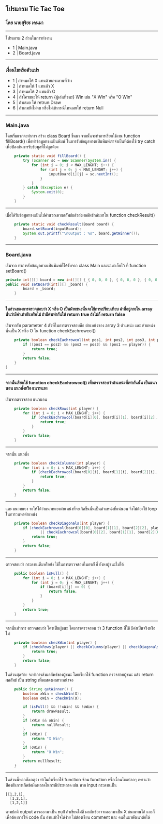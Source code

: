 ## โปรแกรม Tic Tac Toe
### โดย นายสุริยะ เคนมา
---
โปรแกรม 2 ส่วนในการทำงาน 
+ 1 |  Main.java
+ 2 |  Board.java 
---
### เงื่อนไขหรือตัวแปร
+ 1 | กำหนดให้ 0 แทนด้วยกระดานที่ว่าง
+ 2 | กำหนดให้ 1 แทนตัว X
+ 3 | กำหนดให้ 2 แทนตัว O
+ 4 | ถ้าใครชนะให้ return {ผู้เล่นที่ชนะ} Win เช่น "X Win" หรือ "O Win"
+ 5 | ถ้าเสมอ ให้ retrun Draw
+ 6 | ถ้าเกมยังไม่จบ หรือไม่เข้ากรณีไหนเลยให้ return Null
---
### Main.java
โดยเริ่มแรกจะทำการ สร้าง class Board ขึ้นมา จากนั้นจะทำการเรียกใช้งาน function fillBoard() เพื่อทำข้อมูลทางแป้นพิมพ์
ในการรับข้อมูลทางแป้นพิมพ์เราจำเป็นที่ต้องใช้ try catch เพื่อป้องกันการรับข้อมูลที่ไม่ถูกต้อง
```java
	private static void fillBoard() {
		try (Scanner sc = new Scanner(System.in)) {
			for (int i = 0; i < MAX_LENGHT; i++) {
				for (int j = 0; j < MAX_LENGHT; j++) {
					inputBoard[i][j] = sc.nextInt();
				}
			}
		} catch (Exception e) {
			System.exit(0);
		}
	}
```
---
เมื่อได้รับข้อมูลทางแป้นไปคำนวณหาผลลัพธ์แล้วส่งผลลัพธ์กลับมาใน function checkResult()
```java
	private static void checkResult(Board board) {
		board.setBoard(inputBoard);
		System.out.printf("\nOutput : %s", board.getWinner());
	}
```
---
### Board.java
เริ่มจาก ทำการรับข้อมูลทางแป้นพิมพ์ที่ได้รับจาก class Main และนำมาเก็บไว้ ที่ function setBoard()
```java
private int[][] board = new int[][] { { 0, 0, 0 }, { 0, 0, 0 }, { 0, 0, 0 } };
public void setBoard(int[][] _board) {
		board = _board;
	}
```
---
#### ในส่วนของการตรวจสอบว่า X หรือ O เป็นฝ่ายชนะนั้นจะใช้การเปรียบเทียบ ค่าที่อยู่ภายใน array นั้นว่ามีค่าเท่ากันหรือไม่ ถ้ามีค่าเท่ากันให้ return true ถ้าไม่ก็ return false

เริ่มจากรับ parameter 4 ตัวที่ในการตรวจสอบคือ ตำแหน่งของ array 3 ตำแหน่ง และ ตำแหน่งนั้นเป็น X หรือ O ใน function checkEachrowcol()
```java
	private boolean checkEachrowcol(int pos1, int pos2, int pos3, int player) {
		if ((pos1 == pos2) && (pos2 == pos3) && (pos1 == player)) {
			return true;
		}
		return false;
	}
}
```
---
#### จากนั้นเรียกใช้ function checkEachrowcol() เพื่อตรวจสอบว่าตำแหน่งที่เท่ากันนั้น เป็นแนวนอน แนวตั้งหรือ แนวทแยง

เริ่มจากตรวจสอบ แนวนอน
```java
	private boolean checkRows(int player) {
		for (int i = 0; i < MAX_LENGHT; i++) {
			if (checkEachrowcol(board[i][0], board[i][1], board[i][2], player)) {
				return true;
			}
		}
		return false;
	}
```
---
จากนั้น แนวตั้ง
```java
	private boolean checkColumns(int player) {
		for (int i = 0; i < MAX_LENGHT; i++) {
			if (checkEachrowcol(board[0][i], board[1][i], board[2][i], player)) {
				return true;
			}
		}
		return false;
	}
```
---
และ แนวทแยง จะให้ได้ว่าแนวทแยงตำแหน่งที่จะเกิดขึ้นนั้นเป็นตำแหน่งที่แน่นอน จึงไม่ต้องใช้ loop ในการวนหาตำแหน่ง
```java
	private boolean checkDiagonals(int player) {
		if (checkEachrowcol(board[0][0], board[1][1], board[2][2], player)
				|| checkEachrowcol(board[0][2], board[1][1], board[2][0], player)) {
			return true;
		}
		return false;
	}
```
---
ตรวจสอบว่า กระดานเต็มหรือยัง ใช้ในการตรวจสอบในกรณีที่ ยังหาผู้ชนะไม่ได้
```java
	public boolean isFull() {
		for (int i = 0; i < MAX_LENGHT; i++) {
			for (int j = 0; j < MAX_LENGHT; j++) {
				if (board[i][j] == 0) {
					return false;
				}
			}
		}
		return true;
	}
```
---
จากนั้นทำการ ตรวจสอบว่า ใครเป็นผู้ชนะ โดยการตรวจสอบ ว่า 3 function ที่ใช้ มีค่าเป็นจริงหรือไม่
```java
	private boolean checkWin(int player) {
		if (checkRows(player) || checkColumns(player) || checkDiagonals(player)) {
			return true;
		}
		return false;
	}
```

ในส่วนสุดท้าย จะทำการส่งผลลัพธ์ของผู้ชนะ โดยเรียกใช้ function ตรวจสอบผู้ชนะ แล้ว return ผลลัพธ์ เป็น string เพื่อแสดงผลทางหน้าจอ
```java
	public String getWinner() {
		boolean xWin = checkWin(X);
		boolean oWin = checkWin(O);

		if (isFull() && (!xWin) && !oWin) {
			return drawResult;
		}
		if (xWin && oWin) {
			return nullResult;
		}
		if (xWin) {
			return "X Win";
		}
		if (oWin) {
			return "O Win";
		}
		return nullResult;
	}	
```
---
ในส่วนนี้หากสังเกตุว่า ทำไมถึงเรียกใช้ function ซ้อน function หรือเงื่อนไขแปลกๆ เพราะว่า ป้องกันการเกิดข้อผิดพลาดในกรณีประหลาด เช่น
หาก input กระดานเป็น
```
[[1,2,1],
  [1,2,1],
  [1,2,1]]
```
ตามปกติ output ควรออกมาเป็น null ถ้าเขียนไม่ดี ผลลัพธ์อาจจะออกมาเป็น X ชนะแทนได้
และก็เพื่อต้องการให้ code นั้น อ่านเข้าใจได้ง่าย ไม่ต้องเขียน comment และ คนอื่นมาพัฒนาต่อได้ 

